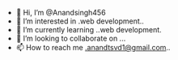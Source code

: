 - 👋 Hi, I’m @Anandsingh456
- 👀 I’m interested in .web development..
- 🌱 I’m currently learning ..web development.
- 💞️ I’m looking to collaborate on ...
- 📫 How to reach me .anandtsvd1@gmail.com..

<!---
Anandsingh456/Anandsingh456 is a ✨ special ✨ repository because its `README.md` (this file) appears on your GitHub profile.
You can click the Preview link to take a look at your changes.
--->
